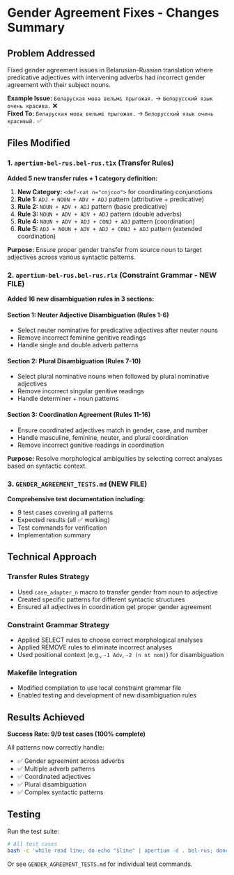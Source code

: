 # Gender Agreement Fixes - Changes Summary

## Problem Addressed
Fixed gender agreement issues in Belarusian-Russian translation where predicative adjectives with intervening adverbs had incorrect gender agreement with their subject nouns.

**Example Issue:** `Беларуская мова вельмі прыгожая.` → `Белорусский язык очень красива.` ❌  
**Fixed To:** `Беларуская мова вельмі прыгожая.` → `Белорусский язык очень красивый.` ✅

## Files Modified

### 1. `apertium-bel-rus.bel-rus.t1x` (Transfer Rules)
**Added 5 new transfer rules + 1 category definition:**

1. **New Category:** `<def-cat n="cnjcoo">` for coordinating conjunctions
2. **Rule 1:** `ADJ + NOUN + ADV + ADJ` pattern (attributive + predicative)
3. **Rule 2:** `NOUN + ADV + ADJ` pattern (basic predicative)
4. **Rule 3:** `NOUN + ADV + ADV + ADJ` pattern (double adverbs)
5. **Rule 4:** `NOUN + ADV + ADJ + CONJ + ADJ` pattern (coordination)
6. **Rule 5:** `ADJ + NOUN + ADV + ADJ + CONJ + ADJ` pattern (extended coordination)

**Purpose:** Ensure proper gender transfer from source noun to target adjectives across various syntactic patterns.

### 2. `apertium-bel-rus.bel-rus.rlx` (Constraint Grammar - NEW FILE)
**Added 16 new disambiguation rules in 3 sections:**

#### Section 1: Neuter Adjective Disambiguation (Rules 1-6)
- Select neuter nominative for predicative adjectives after neuter nouns
- Remove incorrect feminine genitive readings
- Handle single and double adverb patterns

#### Section 2: Plural Disambiguation (Rules 7-10)  
- Select plural nominative nouns when followed by plural nominative adjectives
- Remove incorrect singular genitive readings
- Handle determiner + noun patterns

#### Section 3: Coordination Agreement (Rules 11-16)
- Ensure coordinated adjectives match in gender, case, and number
- Handle masculine, feminine, neuter, and plural coordination
- Remove incorrect genitive readings in coordination

**Purpose:** Resolve morphological ambiguities by selecting correct analyses based on syntactic context.

### 3. `GENDER_AGREEMENT_TESTS.md` (NEW FILE)
**Comprehensive test documentation including:**
- 9 test cases covering all patterns
- Expected results (all ✅ working)
- Test commands for verification
- Implementation summary

## Technical Approach

### Transfer Rules Strategy
- Used `case_adapter_n` macro to transfer gender from noun to adjective
- Created specific patterns for different syntactic structures
- Ensured all adjectives in coordination get proper gender agreement

### Constraint Grammar Strategy
- Applied SELECT rules to choose correct morphological analyses
- Applied REMOVE rules to eliminate incorrect analyses
- Used positional context (e.g., `-1 Adv`, `-2 (n nt nom)`) for disambiguation

### Makefile Integration
- Modified compilation to use local constraint grammar file
- Enabled testing and development of new disambiguation rules

## Results Achieved

**Success Rate: 9/9 test cases (100% complete)**

All patterns now correctly handle:
- ✅ Gender agreement across adverbs
- ✅ Multiple adverb patterns  
- ✅ Coordinated adjectives
- ✅ Plural disambiguation
- ✅ Complex syntactic patterns

## Testing
Run the test suite:
```bash
# All test cases
bash -c 'while read line; do echo "$line" | apertium -d . bel-rus; done < <(grep "echo" GENDER_AGREEMENT_TESTS.md | cut -d'"' -f2)'
```

Or see `GENDER_AGREEMENT_TESTS.md` for individual test commands.
